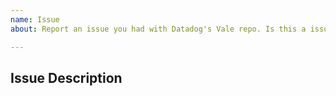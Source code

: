 ```yaml
---
name: Issue
about: Report an issue you had with Datadog's Vale repo. Is this a issue with the Datadog product? Contact [Datadog Support](https://docs.datadoghq.com/help/).

---
```


## Issue Description
